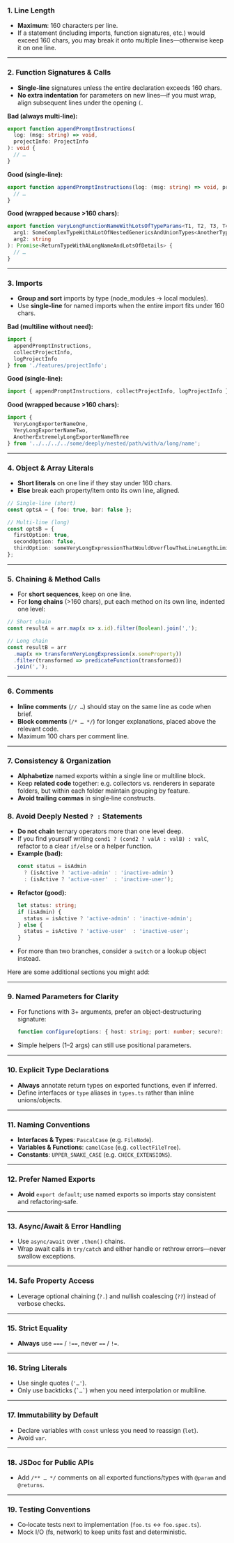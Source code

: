 ### 1. Line Length

- **Maximum**: 160 characters per line.
- If a statement (including imports, function signatures, etc.) would exceed 160 chars, you may break it onto multiple lines—otherwise keep it on one line.

---

### 2. Function Signatures & Calls

- **Single‑line** signatures unless the entire declaration exceeds 160 chars.
- **No extra indentation** for parameters on new lines—if you must wrap, align subsequent lines under the opening `(`.

**Bad (always multi‑line):**
```ts
export function appendPromptInstructions(
  log: (msg: string) => void,
  projectInfo: ProjectInfo
): void {
  // …
}
```

**Good (single‑line):**
```ts
export function appendPromptInstructions(log: (msg: string) => void, projectInfo: ProjectInfo): void {
  // …
}
```

**Good (wrapped because >160 chars):**
```ts
export function veryLongFunctionNameWithLotsOfTypeParams<T1, T2, T3, T4>(
  arg1: SomeComplexTypeWithALotOfNestedGenericsAndUnionTypes<AnotherType>,
  arg2: string
): Promise<ReturnTypeWithALongNameAndLotsOfDetails> {
  // …
}
```

---

### 3. Imports

- **Group and sort** imports by type (node_modules → local modules).
- Use **single‑line** for named imports when the entire import fits under 160 chars.

**Bad (multiline without need):**
```ts
import {
  appendPromptInstructions,
  collectProjectInfo,
  logProjectInfo
} from './features/projectInfo';
```

**Good (single‑line):**
```ts
import { appendPromptInstructions, collectProjectInfo, logProjectInfo } from './features/projectInfo';
```

**Good (wrapped because >160 chars):**
```ts
import {
  VeryLongExporterNameOne,
  VeryLongExporterNameTwo,
  AnotherExtremelyLongExporterNameThree
} from '../../../../some/deeply/nested/path/with/a/long/name';
```

---

### 4. Object & Array Literals

- **Short literals** on one line if they stay under 160 chars.
- **Else** break each property/item onto its own line, aligned.

```ts
// Single-line (short)
const optsA = { foo: true, bar: false };

// Multi-line (long)
const optsB = {
  firstOption: true,
  secondOption: false,
  thirdOption: someVeryLongExpressionThatWouldOverflowTheLineLengthLimit,
};
```

---

### 5. Chaining & Method Calls

- For **short sequences**, keep on one line.
- For **long chains** (>160 chars), put each method on its own line, indented one level:

```ts
// Short chain
const resultA = arr.map(x => x.id).filter(Boolean).join(',');

// Long chain
const resultB = arr
  .map(x => transformVeryLongExpression(x.someProperty))
  .filter(transformed => predicateFunction(transformed))
  .join(',');
```

---

### 6. Comments

- **Inline comments** (`// …`) should stay on the same line as code when brief.
- **Block comments** (`/* … */`) for longer explanations, placed above the relevant code.
- Maximum 100 chars per comment line.

---

### 7. Consistency & Organization

- **Alphabetize** named exports within a single line or multiline block.
- Keep **related code** together: e.g. collectors vs. renderers in separate folders, but within each folder maintain grouping by feature.
- **Avoid trailing commas** in single‑line constructs.

### 8. Avoid Deeply Nested `? :` Statements

- **Do not chain** ternary operators more than one level deep.
- If you find yourself writing `cond1 ? (cond2 ? valA : valB) : valC`, refactor to a clear `if/else` or a helper function.
- **Example (bad):**
  ```ts
  const status = isAdmin
    ? (isActive ? 'active-admin' : 'inactive-admin')
    : (isActive ? 'active-user'  : 'inactive-user');
  ```  
- **Refactor (good):**
  ```ts
  let status: string;
  if (isAdmin) {
    status = isActive ? 'active-admin' : 'inactive-admin';
  } else {
    status = isActive ? 'active-user'  : 'inactive-user';
  }
  ```  
- For more than two branches, consider a `switch` or a lookup object instead.

Here are some additional sections you might add:

---

### 9. Named Parameters for Clarity
- For functions with 3+ arguments, prefer an object‑destructuring signature:
  ```ts
  function configure(options: { host: string; port: number; secure?: boolean }) { /* … */}
  ```  
- Simple helpers (1–2 args) can still use positional parameters.

---

### 10. Explicit Type Declarations
- **Always** annotate return types on exported functions, even if inferred.
- Define interfaces or `type` aliases in `types.ts` rather than inline unions/objects.

---

### 11. Naming Conventions
- **Interfaces & Types**: `PascalCase` (e.g. `FileNode`).
- **Variables & Functions**: `camelCase` (e.g. `collectFileTree`).
- **Constants**: `UPPER_SNAKE_CASE` (e.g. `CHECK_EXTENSIONS`).

---

### 12. Prefer Named Exports
- **Avoid** `export default`; use named exports so imports stay consistent and refactoring‑safe.

---

### 13. Async/Await & Error Handling
- Use `async/await` over `.then()` chains.
- Wrap await calls in `try/catch` and either handle or rethrow errors—never swallow exceptions.

---

### 14. Safe Property Access
- Leverage optional chaining (`?.`) and nullish coalescing (`??`) instead of verbose checks.

---

### 15. Strict Equality
- **Always** use `===` / `!==`, never `==` / `!=`.

---

### 16. String Literals
- Use single quotes (`'…'`).
- Only use backticks (`` `…` ``) when you need interpolation or multiline.

---

### 17. Immutability by Default
- Declare variables with `const` unless you need to reassign (`let`).
- Avoid `var`.

---

### 18. JSDoc for Public APIs
- Add `/** … */` comments on all exported functions/types with `@param` and `@returns`.

---

### 19. Testing Conventions
- Co‑locate tests next to implementation (`foo.ts` ↔ `foo.spec.ts`).
- Mock I/O (fs, network) to keep units fast and deterministic.
